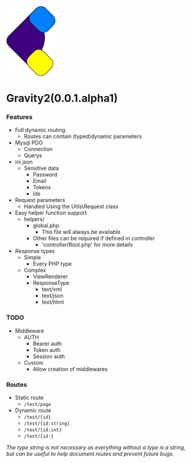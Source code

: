 ![Gravity logo](public/assets/img/logo.png)

# Gravity2(0.0.1.alpha1)

### Features
* Full dynamic routing
    * Routes can contain (typed)dynamic parameters
* Mysql PDO
    * Connection
    * Querys
* ini.json
    * Sensitive data
        * Password
        * Email
        * Tokens
        * Ids
* Request parameters
    * Handled Using the Utils\Request class
* Easy helper function support
    * helpers/
        * global.php
            * This file will always be available
        * Other files can be required if defined in controller
            * 'controller/Root.php' for more details
* Response types
    * Simple
        * Every PHP type
    * Complex
        * ViewRenderer
        * ResponseType
            * text/xml
            * text/json
            * text/html

### TODO
* Middleware
    * AUTH
        * Bearer auth
        * Token auth
        * Session auth
    * Custom
        * Allow creation of middlewares

### Routes

* Static route
    * `/test/page`
* Dynamic route
    * `/test/{id}`  
    * `/test/{id:string}`
    * `/test/{id:int}`
    * `/test/{id:}`

*The type string is not necessary as everything without a type is a string, but can be useful to help document routes and prevent future bugs.*